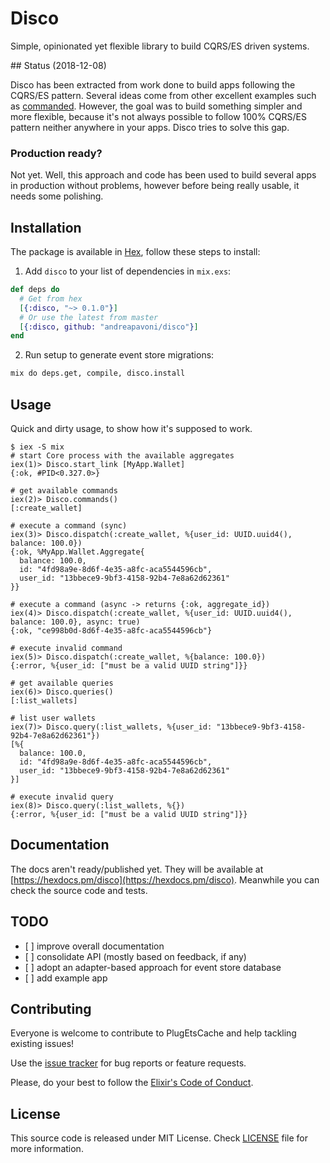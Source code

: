 # Disco

Simple, opinionated yet flexible library to build CQRS/ES driven systems.

## Status (2018-12-08)

Disco has been extracted from work done to build apps following the CQRS/ES pattern.
Several ideas come from other excellent examples such as [commanded](https://github.com/commanded/commanded).
However, the goal was to build something simpler and more flexible, because it's not always
possible to follow 100% CQRS/ES pattern neither anywhere in your apps. Disco tries to
solve this gap.

### Production ready?

Not yet. Well, this approach and code has been used to build several apps in production without problems,
however before being really usable, it needs some polishing.

## Installation

The package is available in [Hex](https://hex.pm/packages/disco), follow these steps to install:

1.  Add `disco` to your list of dependencies in `mix.exs`:

```elixir
def deps do
  # Get from hex
  [{:disco, "~> 0.1.0"}]
  # Or use the latest from master
  [{:disco, github: "andreapavoni/disco"}]
end
```

2.  Run setup to generate event store migrations:

```sh
mix do deps.get, compile, disco.install
```

## Usage

Quick and dirty usage, to show how it's supposed to work.

```
$ iex -S mix
# start Core process with the available aggregates
iex(1)> Disco.start_link [MyApp.Wallet]
{:ok, #PID<0.327.0>}

# get available commands
iex(2)> Disco.commands()
[:create_wallet]

# execute a command (sync)
iex(3)> Disco.dispatch(:create_wallet, %{user_id: UUID.uuid4(), balance: 100.0})
{:ok, %MyApp.Wallet.Aggregate{
  balance: 100.0,
  id: "4fd98a9e-8d6f-4e35-a8fc-aca5544596cb",
  user_id: "13bbece9-9bf3-4158-92b4-7e8a62d62361"
}}

# execute a command (async -> returns {:ok, aggregate_id})
iex(4)> Disco.dispatch(:create_wallet, %{user_id: UUID.uuid4(), balance: 100.0}, async: true)
{:ok, "ce998b0d-8d6f-4e35-a8fc-aca5544596cb"}

# execute invalid command
iex(5)> Disco.dispatch(:create_wallet, %{balance: 100.0})
{:error, %{user_id: ["must be a valid UUID string"]}}

# get available queries
iex(6)> Disco.queries()
[:list_wallets]

# list user wallets
iex(7)> Disco.query(:list_wallets, %{user_id: "13bbece9-9bf3-4158-92b4-7e8a62d62361"})
[%{
  balance: 100.0,
  id: "4fd98a9e-8d6f-4e35-a8fc-aca5544596cb",
  user_id: "13bbece9-9bf3-4158-92b4-7e8a62d62361"
}]

# execute invalid query
iex(8)> Disco.query(:list_wallets, %{})
{:error, %{user_id: ["must be a valid UUID string"]}}
```

## Documentation

The docs aren't ready/published yet. They will be available at [https://hexdocs.pm/disco](https://hexdocs.pm/disco).
Meanwhile you can check the source code and tests.

## TODO

* [ ] improve overall documentation
* [ ] consolidate API (mostly based on feedback, if any)
* [ ] adopt an adapter-based approach for event store database
* [ ] add example app

## Contributing

Everyone is welcome to contribute to PlugEtsCache and help tackling existing issues!

Use the [issue tracker](https://github.com/andreapavoni/disco/issues) for bug reports or feature requests.

Please, do your best to follow the [Elixir's Code of Conduct](https://github.com/elixir-lang/elixir/blob/master/CODE_OF_CONDUCT.md).

## License

This source code is released under MIT License. Check [LICENSE](https://github.com/andreapavoni/disco/blob/master/LICENSE) file for more information.

